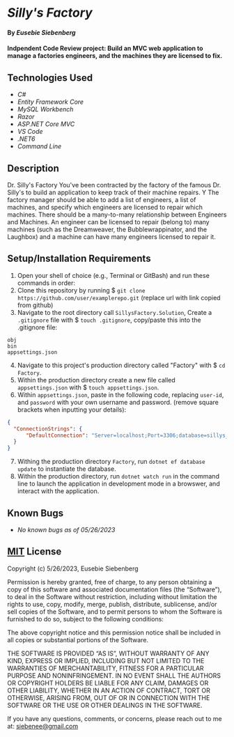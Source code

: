 # _Silly's Factory_

#### By _**Eusebie Siebenberg**_

#### Indpendent Code Review project: Build an MVC web application to manage a factories engineers, and the machines they are licensed to fix.

## Technologies Used

* _C#_
* _Entity Framework Core_
* _MySQL Workbench_
* _Razor_
* _ASP.NET Core MVC_
* _VS Code_
* _.NET6_
* _Command Line_

## Description 

Dr. Silly's Factory
You've been contracted by the factory of the famous Dr. Silly's to build an application to keep track of their machine repairs. Y The factory manager should be able to add a list of engineers, a list of machines, and specify which engineers are licensed to repair which machines. There should be a many-to-many relationship between Engineers and Machines. An engineer can be licensed to repair (belong to) many machines (such as the Dreamweaver, the Bubblewrappinator, and the Laughbox) and a machine can have many engineers licensed to repair it.

## Setup/Installation Requirements

1. Open your shell of choice (e.g., Terminal or GitBash) and run these commands in order:
2. Clone this repository by running $ `git clone https://github.com/user/examplerepo.git` (replace url with link copied from github)
3. Navigate to the root directory call `SillysFactory.Solution`, Create a `.gitignore` file with $ `touch .gitignore`, copy/paste this into the .gitignore file:
```
obj
bin
appsettings.json
```
4. Navigate to this project's production directory called "Factory" with $ `cd Factory`.
5. Within the production directory create a new file called `appsettings.json` with $ `touch appsettings.json`.
6. Within `appsettings.json`, paste in the following code, replacing `user-id`, and `password` with your own username and password.
(remove square brackets when inputting your details):

```json
{
  "ConnectionStrings": {
      "DefaultConnection": "Server=localhost;Port=3306;database=sillys_factory;uid=[user-id];pwd=[password];"
  }
}
```
7. Withing the production directory `Factory`, run `dotnet ef database update` to instantiate the database.
8. Within the production directory, run `dotnet watch run` in the command line to launch the application in development mode in a browswer, and interact with the application.

## Known Bugs 

* _No known bugs as of 05/26/2023_

## [MIT](https://opensource.org/license/mit/) License

Copyright (c) 5/26/2023, Eusebie Siebenberg

Permission is hereby granted, free of charge, to any person obtaining a copy of this software and associated documentation files (the “Software”), to deal in the Software without restriction, including without limitation the rights to use, copy, modify, merge, publish, distribute, sublicense, and/or sell copies of the Software, and to permit persons to whom the Software is furnished to do so, subject to the following conditions:

The above copyright notice and this permission notice shall be included in all copies or substantial portions of the Software.

THE SOFTWARE IS PROVIDED “AS IS”, WITHOUT WARRANTY OF ANY KIND, EXPRESS OR IMPLIED, INCLUDING BUT NOT LIMITED TO THE WARRANTIES OF MERCHANTABILITY, FITNESS FOR A PARTICULAR PURPOSE AND NONINFRINGEMENT. IN NO EVENT SHALL THE AUTHORS OR COPYRIGHT HOLDERS BE LIABLE FOR ANY CLAIM, DAMAGES OR OTHER LIABILITY, WHETHER IN AN ACTION OF CONTRACT, TORT OR OTHERWISE, ARISING FROM, OUT OF OR IN CONNECTION WITH THE SOFTWARE OR THE USE OR OTHER DEALINGS IN THE SOFTWARE.

If you have any questions, comments, or concerns, please reach out to me at: siebenee@gmail.com